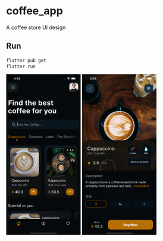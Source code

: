# coffee_app

A coffee store UI design

## Run

```
flutter pub get
flutter run
```

<img src="/screenshots/home-page.png" alt='Home Page Screenshot' width="200"/>

<img src="/screenshots/product-details-page.png" alt='Product Details Page Screenshot' width="200"/>
